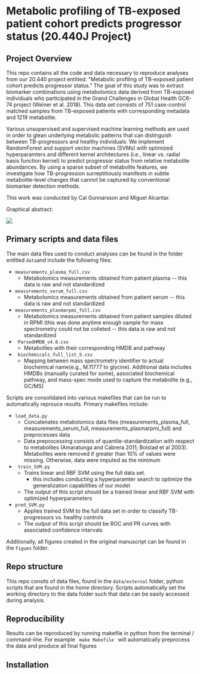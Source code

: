 # Metabolic profiling of TB-exposed patient cohort predicts progressor status (20.440J Project)

## Project Overview
This repo contains all the code and data necessary to reproduce analyses from our 20.440 project entitled: "Metabolic profiling of TB-exposed patient cohort predicts progressor status." The goal of this study was to extract biomarker combinations using metabolomics data derived from TB-exposed individuals who participated in the Grand Challenges in Global Health GC6-74 project (Weiner et al. 2018). This data set consists of 751 case-control matched samples from TB-exposed patients with corresponding metadata and 1219 metabolite.

Various unsupervised and supervised machine learning methods are used in order to glean underlying metabolic patterns that can distinguish between TB-progressors and healthy individuals. We implement RandomForest and support vector machines (SVMs) with optimized hyperparamters and different kernel architectures (i.e., linear vs. radial basis function kernel) to predict progressor status from relative metabolite abundances. By using a sparse subset of metabolite features, we investigate how TB-progression surreptitiously manifests in subtle metabolite-level changes that cannot be captured by conventional biomarker detection methods.

This work was conducted by Cal Gunnarsson and Miguel Alcantar.

Graphical abstract:

![](Figures/TB_omics_graphical_abstract.png)

## Primary scripts and data files

The main data files used to conduct analyses can be found in the folder entitled <code>data</code>and include the following files:

* <code>measurements_plasma_full.csv </code>
    * Metabolomics measurements obtained from patient plasma -- this data is raw and not standardized
* <code>measurements_serum_full.csv </code>
    *   Metabolomics measurements obtained from patient serum -- this data is raw and not standardized
* <code>measurements_plasmarpmi_full.csv </code>
    *  Metabolomics measurements obtained from patient samples diluted in RPMI (this was done anytime enough sample for mass spectrometry could not be colleted -- this data is raw and not standardized
* <code> ParsedHMDB_v4.0.csv </code>
    *  Metabolites with their corresponding HMDB and pathway
* <code> biochemicals_full_list_5.csv</code>
    * Mapping between mass spectrometry identifier to actual biochemical name(e.g., M.11777 to glycine). Additional data includes HMDBs (manually curated for some), associated biochemical pathway, and mass-spec mode used to capture the metabolite (e.g., GC/MS)

Scripts are consolidated into various makefiles that can be run to automatically reprouce results. Primary makefiles include:
* <code>load_data.py </code>
    * Concatenates metabolomics data files (measurements_plasma_full, measurements_serum_full, measurements_plasmarpmi_full) and preprocesses data
    * Data preprocessing consists of quantile-standardization with respect to metabolites (Amaratunga and Cabrera 2011; Bolstad et al 2003). Metabolites were removed if greater than 10% of values were missing. Otherwise, data were imputed as the minimum
* <code> train_SVM.py </code>
   * Trains linear and RBF SVM using the full data set. 
      * this includes conducting a hyperparamter search to optimize the generalization capabilities of our model
   * The output of this script should be a trained linear and RBF SVM with optimized hyperparameters
* <code>pred_SVM.py</code>
   * Applies trained SVM to the full data set in order to classify TB-progressors vs. healthy controls
   * The output of this script should be ROC and PR curves with associated confidence intervals
   
Additionally, all figures created in the original manuscript can be found in the <code>Figues</code> folder.
    

## Repo structure

This repo consits of data files, found in the <code>data/external</code> folder, python scripts that are found in the home directory. Scripts automatically set the working directory to the data folder such that data can be easily accessed during analysis. 

## Reproducibility 

Results can be reproduced by running makefile in python from the terminal / command-line. For example <code> make Makefile </code> will automatically preprocess the data and produce all final figures

## Installation
